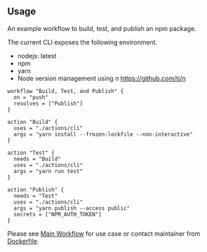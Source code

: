## Usage

An example workflow to build, test, and publish an npm package.

The current CLI exposes the following environment. 
- nodejs: latest
- npm
- yarn
- Node version management using n https://github.com/tj/n 

```hcl
workflow "Build, Test, and Publish" {
  on = "push"
  resolves = ["Publish"]
}

action "Build" {
  uses = "./actions/cli"
  args = "yarn install --frozen-lockfile --non-interactive"
}

action "Test" {
  needs = "Build"
  uses = "./actions/cli"
  args = "yarn run test"
}

action "Publish" {
  needs = "Test"
  uses = "./actions/cli"
  args = "yarn publish --access public"
  secrets = ["NPM_AUTH_TOKEN"]
}
```

Please see [Main Workflow](../../.github/main.workflow) for use case or contact maintainer from [Dockerfile](./Dockerfile).